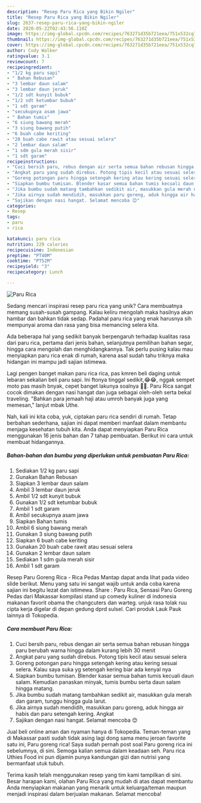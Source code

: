 ```yaml
---
description: "Resep Paru Rica yang Bikin Ngiler"
title: "Resep Paru Rica yang Bikin Ngiler"
slug: 2637-resep-paru-rica-yang-bikin-ngiler
date: 2020-05-22T02:43:56.110Z
image: https://img-global.cpcdn.com/recipes/763271d35b721eea/751x532cq70/paru-rica-foto-resep-utama.jpg
thumbnail: https://img-global.cpcdn.com/recipes/763271d35b721eea/751x532cq70/paru-rica-foto-resep-utama.jpg
cover: https://img-global.cpcdn.com/recipes/763271d35b721eea/751x532cq70/paru-rica-foto-resep-utama.jpg
author: Cody Walker
ratingvalue: 3.1
reviewcount: 7
recipeingredient:
- "1/2 kg paru sapi"
- " Bahan Rebusan"
- "3 lembar daun salam"
- "3 lembar daun jeruk"
- "1/2 sdt kunyit bubuk"
- "1/2 sdt ketumbar bubuk"
- "1 sdt garam"
- "secukupnya asam jawa"
- " Bahan tumis"
- "6 siung bawang merah"
- "3 siung bawang putih"
- "6 buah cabe keriting"
- "20 buah cabe rawit atau sesuai selera"
- "2 lembar daun salam"
- "1 sdm gula merah sisir"
- "1 sdt garam"
recipeinstructions:
- "Cuci bersih paru, rebus dengan air serta semua bahan rebusan hingga paru berubah warna hingga dalam kurang lebih 30 menit"
- "Angkat paru yang sudah direbus. Potong tipis kecil atau sesuai selera"
- "Goreng potongan paru hingga setengah kering atau kering sesuai selera. Kalau saya suka yg setengah kering biar ada kenyal nya"
- "Siapkan bumbu tumisan. Blender kasar semua bahan tumis kecuali daun salam. Kemudian panaskan minyak, tumis bumbu serta daun salam hingga matang."
- "Jika bumbu sudah matang tambahkan sedikit air, masukkan gula merah dan garam, tunggu hingga gula larut."
- "Jika airnya sudah mendidih, masukkan paru goreng, aduk hingga air habis dan paru setengah kering. Angkat"
- "Sajikan dengan nasi hangat. Selamat mencoba 😊"
categories:
- Resep
tags:
- paru
- rica

katakunci: paru rica 
nutrition: 229 calories
recipecuisine: Indonesian
preptime: "PT40M"
cooktime: "PT52M"
recipeyield: "3"
recipecategory: Lunch

---
```



![Paru Rica](https://img-global.cpcdn.com/recipes/763271d35b721eea/751x532cq70/paru-rica-foto-resep-utama.jpg)

Sedang mencari inspirasi resep paru rica yang unik? Cara membuatnya memang susah-susah gampang. Kalau keliru mengolah maka hasilnya akan hambar dan bahkan tidak sedap. Padahal paru rica yang enak harusnya sih mempunyai aroma dan rasa yang bisa memancing selera kita.

Ada beberapa hal yang sedikit banyak berpengaruh terhadap kualitas rasa dari paru rica, pertama dari jenis bahan, selanjutnya pemilihan bahan segar, hingga cara mengolah dan menghidangkannya. Tak perlu pusing kalau mau menyiapkan paru rica enak di rumah, karena asal sudah tahu triknya maka hidangan ini mampu jadi sajian istimewa.

Lagi pengen banget makan paru rica rica, pas kmren beli daging untuk lebaran sekalian beli paru sapi. Ini ftonya tinggal sedikit,😂😂, nggak sempet moto pas masih bnyak, cepet banget lakunya soalnya 🙈🙈. Paru Rica sangat cocok dimakan dengan nasi hangat dan juga sebagai oleh-oleh serta bekal traveling. &#34;Bahkan para jemaah haji atau umroh banyak juga yang memesan,&#34; lanjut mbak Uthe.


Nah, kali ini kita coba, yuk, ciptakan paru rica sendiri di rumah. Tetap berbahan sederhana, sajian ini dapat memberi manfaat dalam membantu menjaga kesehatan tubuh kita. Anda dapat menyiapkan Paru Rica menggunakan 16 jenis bahan dan 7 tahap pembuatan. Berikut ini cara untuk membuat hidangannya.

<!--inarticleads1-->

##### Bahan-bahan dan bumbu yang diperlukan untuk pembuatan Paru Rica:

1. Sediakan 1/2 kg paru sapi
1. Gunakan  Bahan Rebusan
1. Siapkan 3 lembar daun salam
1. Ambil 3 lembar daun jeruk
1. Ambil 1/2 sdt kunyit bubuk
1. Gunakan 1/2 sdt ketumbar bubuk
1. Ambil 1 sdt garam
1. Ambil secukupnya asam jawa
1. Siapkan  Bahan tumis
1. Ambil 6 siung bawang merah
1. Gunakan 3 siung bawang putih
1. Siapkan 6 buah cabe keriting
1. Gunakan 20 buah cabe rawit atau sesuai selera
1. Gunakan 2 lembar daun salam
1. Sediakan 1 sdm gula merah sisir
1. Ambil 1 sdt garam


Resep Paru Goreng Rica - Rica Pedas Mantap dapat anda lihat pada video slide berikut. Menu yang satu ini sangat wajib untuk anda coba karena sajian ini begitu lezat dan istimewa. Share : Paru Rica, Sensasi Paru Goreng Pedas dari Makassar kompilasi stand up comedy kuliner di indonesia makanan favorit obama the changcuters dan warteg. unjuk rasa tolak ruu cipta kerja digelar di depan gedung dprd sulsel. Cari produk Lauk Pauk lainnya di Tokopedia. 

<!--inarticleads2-->

##### Cara membuat Paru Rica:

1. Cuci bersih paru, rebus dengan air serta semua bahan rebusan hingga paru berubah warna hingga dalam kurang lebih 30 menit
1. Angkat paru yang sudah direbus. Potong tipis kecil atau sesuai selera
1. Goreng potongan paru hingga setengah kering atau kering sesuai selera. Kalau saya suka yg setengah kering biar ada kenyal nya
1. Siapkan bumbu tumisan. Blender kasar semua bahan tumis kecuali daun salam. Kemudian panaskan minyak, tumis bumbu serta daun salam hingga matang.
1. Jika bumbu sudah matang tambahkan sedikit air, masukkan gula merah dan garam, tunggu hingga gula larut.
1. Jika airnya sudah mendidih, masukkan paru goreng, aduk hingga air habis dan paru setengah kering. Angkat
1. Sajikan dengan nasi hangat. Selamat mencoba 😊


Jual beli online aman dan nyaman hanya di Tokopedia. Teman-teman yang di Makassar pasti sudah tidak asing lagi dong sama menu jeroan favorite satu ini, Paru goreng rica! Saya sudah pernah post soal Paru goreng rica ini sebelumnya, di sini. Semoga kalian semua dalam keadaan seh. Paru rica Uthies Food ini pun dijamin punya kandungan gizi dan nutrisi yang bermanfaat utuk tubuh. 

Terima kasih telah menggunakan resep yang tim kami tampilkan di sini. Besar harapan kami, olahan Paru Rica yang mudah di atas dapat membantu Anda menyiapkan makanan yang menarik untuk keluarga/teman maupun menjadi inspirasi dalam berjualan makanan. Selamat mencoba!
